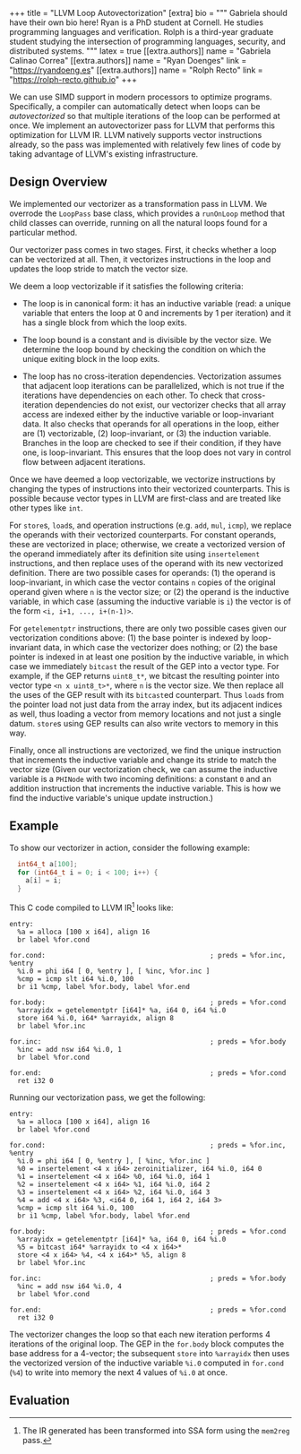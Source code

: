 +++
title = "LLVM Loop Autovectorization"
[extra]
bio = """
  Gabriela should have their own bio here!
  Ryan is a PhD student at Cornell. He studies programming languages
  and verification.
  Rolph is a third-year graduate student studying the intersection of
  programming languages, security, and distributed systems.
"""
latex = true
[[extra.authors]]
name = "Gabriela Calinao Correa"
[[extra.authors]]
name = "Ryan Doenges"
link = "https://ryandoeng.es"
[[extra.authors]]
name = "Rolph Recto"
link = "https://rolph-recto.github.io"
+++

We can use SIMD support in modern processors to optimize programs.
Specifically, a compiler can automatically detect when loops can be
*autovectorized* so that multiple iterations of the loop can be performed
at once.
We implement an autovectorizer pass for LLVM that performs this optimization
for LLVM IR. 
LLVM natively supports vector instructions already, so the pass was implemented
with relatively few lines of code by taking advantage of LLVM's existing
infrastructure.


## Design Overview

We implemented our vectorizer as a transformation pass in LLVM.
We overrode the `LoopPass` base class, which provides a `runOnLoop` method
that child classes can override, running on all the natural loops found
for a particular method.

Our vectorizer pass comes in two stages.
First, it checks whether a loop can be vectorized at all.
Then, it vectorizes instructions in the loop and updates the loop stride to
match the vector size.

We deem a loop vectorizable if it satisfies the following criteria:

* The loop is in canonical form: it has an inductive variable (read: a unique
  variable that enters the loop at 0 and increments by 1 per iteration)
  and it has a single block from which the loop exits.

* The loop bound is a constant and is divisible by the vector size.
  We determine the loop bound by checking the condition on which the unique
  exiting block in the loop exits.

* The loop has no cross-iteration dependencies.
  Vectorization assumes that adjacent loop iterations can be parallelized,
  which is not true if the iterations have dependencies on each other.
  To check that cross-iteration dependencies do not exist, 
  our vectorizer checks that all array access are indexed either by the
  inductive variable or loop-invariant data.
  It also checks that operands for all operations in the loop, either are
  (1) vectorizable, (2) loop-invariant, or (3) the induction variable.
  Branches in the loop are checked to see if their condition, if they have one,
  is loop-invariant.
  This ensures that the loop does not vary in control flow between adjacent
  iterations.

Once we have deemed a loop vectorizable, we vectorize instructions by changing
the types of instructions into their vectorized counterparts.
This is possible because vector types in LLVM are first-class and are treated
like other types like `int`.

For `store`s, `load`s, and operation instructions (e.g. `add`, `mul`, `icmp`),
we replace the operands with their vectorized counterparts.
For constant operands, these are vectorized in place; otherwise, we create
a vectorized version of the operand immediately after its definition site
using `insertelement` instructions, and then replace uses of the operand
with its new vectorized definition.
There are two possible cases for operands:
(1) the operand is loop-invariant, in which case the vector contains `n` copies
of the original operand given where `n` is the vector size;
or (2) the operand is the inductive variable, in which case
(assuming the inductive variable is `i`) the vector is of the form
`<i, i+1, ..., i+(n-1)>`.


For `getelementptr` instructions, there are only two possible cases given
our vectorization conditions above:
(1) the base pointer is indexed by loop-invariant data, in which case
the vectorizer does nothing;
or (2) the base pointer is indexed in at least one position by the
inductive variable, in which case we immediately `bitcast` the result of the GEP
into a vector type.
For example, if the GEP returns `uint8_t*`, we bitcast the resulting pointer
into vector type `<n x uint8_t>*`, where `n` is the vector size.
We then replace all the uses of the GEP result with its `bitcast`ed counterpart.
Thus `load`s from the pointer load not just data from the array index, but
its adjacent indices as well, thus loading a vector from memory locations
and not just a single datum.
`store`s using GEP results can also write vectors to memory in this way.

Finally, once all instructions are vectorized, we find the unique instruction
that increments the inductive variable and change its stride to match the
vector size
(Given our vectorization check, we can assume the inductive variable is a
`PHINode` with two incoming definitions: a constant `0` and an addition
instruction that increments the inductive variable.
This is how we find the inductive variable's unique update instruction.)


## Example

To show our vectorizer in action, consider the following example:

```C
  int64_t a[100];
  for (int64_t i = 0; i < 100; i++) {
    a[i] = i;
  }
```

This C code compiled to LLVM IR[^mem2reg] looks like:

[^mem2reg]: The IR generated has been transformed into SSA form using the
`mem2reg` pass.

```
entry:
  %a = alloca [100 x i64], align 16
  br label %for.cond

for.cond:                                         ; preds = %for.inc, %entry
  %i.0 = phi i64 [ 0, %entry ], [ %inc, %for.inc ]
  %cmp = icmp slt i64 %i.0, 100
  br i1 %cmp, label %for.body, label %for.end

for.body:                                         ; preds = %for.cond
  %arrayidx = getelementptr [i64]* %a, i64 0, i64 %i.0
  store i64 %i.0, i64* %arrayidx, align 8
  br label %for.inc

for.inc:                                          ; preds = %for.body
  %inc = add nsw i64 %i.0, 1
  br label %for.cond

for.end:                                          ; preds = %for.cond
  ret i32 0
```

Running our vectorization pass, we get the following:

```
entry:
  %a = alloca [100 x i64], align 16
  br label %for.cond

for.cond:                                         ; preds = %for.inc, %entry
  %i.0 = phi i64 [ 0, %entry ], [ %inc, %for.inc ]
  %0 = insertelement <4 x i64> zeroinitializer, i64 %i.0, i64 0
  %1 = insertelement <4 x i64> %0, i64 %i.0, i64 1
  %2 = insertelement <4 x i64> %1, i64 %i.0, i64 2
  %3 = insertelement <4 x i64> %2, i64 %i.0, i64 3
  %4 = add <4 x i64> %3, <i64 0, i64 1, i64 2, i64 3>
  %cmp = icmp slt i64 %i.0, 100
  br i1 %cmp, label %for.body, label %for.end

for.body:                                         ; preds = %for.cond
  %arrayidx = getelementptr [i64]* %a, i64 0, i64 %i.0
  %5 = bitcast i64* %arrayidx to <4 x i64>*
  store <4 x i64> %4, <4 x i64>* %5, align 8
  br label %for.inc

for.inc:                                          ; preds = %for.body
  %inc = add nsw i64 %i.0, 4
  br label %for.cond

for.end:                                          ; preds = %for.cond
  ret i32 0
```

The vectorizer changes the loop so that each new iteration performs 4 iterations
of the original loop.
The GEP in the `for.body` block computes the base address for a 4-vector;
the subsequent `store` into `%arrayidx` then uses the vectorized version 
of the inductive variable `%i.0` computed in `for.cond` (`%4`)
to write into memory the next 4 values of `%i.0` at once.


## Evaluation


